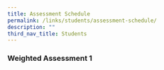```yaml
---
title: Assessment Schedule
permalink: /links/students/assessment-schedule/
description: ""
third_nav_title: Students
---
```

### Weighted Assessment 1
[](/files/2023%20Sec%201%20WA1%20Schedule%20and%20Parent%20Letter.pdf)[](/files/2023%20Sec%202%20WA1%20Schedule%20and%20Parent%20Letter.pdf)
[](/files/2023%20Sec%203%20WA1%20Schedule%20and%20Parent%20Letter.pdf)
[](/files/2023%20Sec%204_5%20WA1%20Schedule%20and%20Parent%20Letter.pdf)